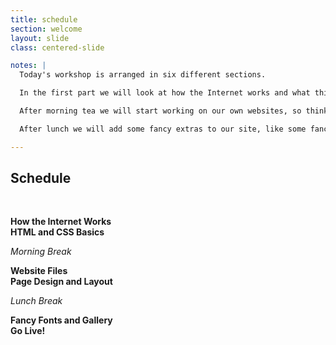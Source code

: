 ```yaml
---
title: schedule
section: welcome
layout: slide
class: centered-slide

notes: |
  Today's workshop is arranged in six different sections.

  In the first part we will look at how the Internet works and what this means for us as coders, plus take a look at the basics of web code languages. 

  After morning tea we will start working on our own websites, so think about a topic! We'll look at the files that run a website and how to make them display what we want.

  After lunch we will add some fancy extras to our site, like some fancy fonts and an interactive gallery. Then we will publish our sites so we can share them with our friends.

---
```


## Schedule
<br>

**How the Internet Works**<br>
**HTML and CSS Basics**

_Morning Break_

**Website Files**<br>
**Page Design and Layout**

_Lunch Break_

**Fancy Fonts and Gallery**<br>
**Go Live!**

